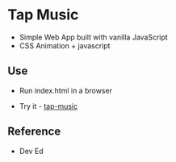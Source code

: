 # Tap Music

- Simple Web App built with vanilla JavaScript
- CSS Animation + javascript

## Use

- Run index.html in a browser

- Try it - [tap-music](https://lemidia.github.io/tap_music)

## Reference

- Dev Ed
